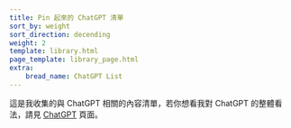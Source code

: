 ```yaml
---
title: Pin 起來的 ChatGPT 清單
sort_by: weight
sort_direction: decending
weight: 2
template: library.html
page_template: library_page.html
extra: 
    bread_name: ChatGPT List
---
```


這是我收集的與 ChatGPT 相關的內容清單，若你想看我對 ChatGPT 的整體看法，請見 [ChatGPT](@/library/toolbox/featured/chatgpt.md) 頁面。